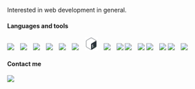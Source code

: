 Interested in web development in general.

<h4>Languages and tools</h4>
<p float="left">
  <img src="https://upload.wikimedia.org/wikipedia/commons/6/6a/JavaScript-logo.png" width="30"  style="margin-right: 10px;">
  <img src="data:image/jpeg;base64, LzlqLzRBQ... <!-- Base64 data -->" width="10"  style="margin-right: 10px;">
  <img src="https://upload.wikimedia.org/wikipedia/commons/c/c3/Python-logo-notext.svg" width="30"  style="margin-right: 10px;">
  <img src="data:image/jpeg;base64, LzlqLzRBQ... <!-- Base64 data -->" width="10"  style="margin-right: 10px;">
  <img src="https://upload.wikimedia.org/wikipedia/commons/1/18/C_Programming_Language.svg" width="30"  style="margin-right: 10px;">
  <img src="data:image/jpeg;base64, LzlqLzRBQ... <!-- Base64 data -->" width="10"  style="margin-right: 10px;">
  <img src="https://github.com/devicons/devicon/blob/master/icons/bash/bash-original.svg" width="30"  style="margin-right: 10px;">
  <img src="data:image/jpeg;base64, LzlqLzRBQ... <!-- Base64 data -->" width="10"  style="margin-right: 10px;">
  <img src="https://upload.wikimedia.org/wikipedia/commons/1/1b/Svelte_Logo.svg" width="30">
  <img src="data:image/jpeg;base64, LzlqLzRBQ... <!-- Base64 data -->" width="10"  style="margin-right: 10px;">
  <img src="https://upload.wikimedia.org/wikipedia/commons/a/a7/React-icon.svg" width="30">
  <img src="data:image/jpeg;base64, LzlqLzRBQ... <!-- Base64 data -->" width="10"  style="margin-right: 10px;">
  <img src="https://upload.wikimedia.org/wikipedia/commons/d/d5/CSS3_logo_and_wordmark.svg" width="30">
  <img src="data:image/jpeg;base64, LzlqLzRBQ... <!-- Base64 data -->" width="10"  style="margin-right: 10px;">
  <img src="https://upload.wikimedia.org/wikipedia/commons/6/61/HTML5_logo_and_wordmark.svg" width="40">
</p>
<h4>Contact me</h4>
<p float="left">
  <a href='https://t.me/kalkdn'>
    <img src="https://upload.wikimedia.org/wikipedia/commons/8/82/Telegram_logo.svg" width="30">
  </a>
</p>

<!---
kalkidanyishakz/kalkidanyishakz is a ✨ special ✨ repository because its `README.md` (this file) appears on your GitHub profile.
You can click the Preview link to take a look at your changes.
--->
